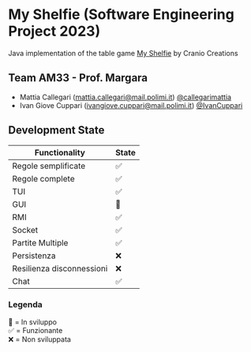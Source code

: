 # My Shelfie (Software Engineering Project 2023)
Java implementation of the table game [My Shelfie](https://craniointernational.com/products/my-shelfie/) by Cranio Creations

## Team AM33 - Prof. Margara
* Mattia Callegari (mattia.callegari@mail.polimi.it) [@callegarimattia](https://github.com/callegarimattia)
* Ivan Giove Cuppari (ivangiove.cuppari@mail.polimi.it) [@IvanCuppari](https:://github.com/IvanCuppari)

## Development State
| Functionality | State |
|---|--|
|Regole semplificate |:white_check_mark:|
|Regole complete |:white_check_mark:|
|TUI|:white_check_mark:|
|GUI|:construction:|
|RMI|:white_check_mark:|
|Socket|:white_check_mark:|
|Partite Multiple|:white_check_mark:|
|Persistenza|:x:|
|Resilienza disconnessioni|:x:|
|Chat|:white_check_mark:|

### Legenda
:construction: = In sviluppo\
:white_check_mark: = Funzionante\
:x: = Non sviluppata
